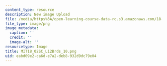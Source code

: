 ```yaml
---
content_type: resource
description: New image Upload
file: /media/https%3A/open-learning-course-data-rc.s3.amazonaws.com/18-02sc-multivariable-calculus-fall-2010/eabd09e2ca6de7a2deb8932d9dc79e04_MIT18_02SC_L12Brds_10.png
file_type: image/png
image_metadata:
  caption: ''
  credit: ''
  image-alt: ''
resourcetype: Image
title: MIT18_02SC_L12Brds_10.png
uid: eabd09e2-ca6d-e7a2-deb8-932d9dc79e04
---
```

